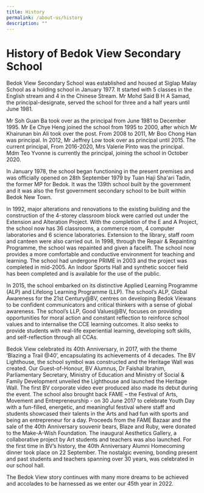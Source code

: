 ```yaml
---
title: History
permalink: /about-us/history
description: ""
---
```

# History of Bedok View Secondary School

Bedok View Secondary School was established and housed at Siglap Malay School as a holding school in January 1977. It started with 5 classes in the English stream and 4 in the Chinese Stream. Mr Mohd Said B H A Samad, the principal-designate, served the school for three and a half years until June 1981. 

Mr Soh Guan Ba took over as the principal from June 1981 to December 1995. Mr Ee Chye Heng joined the school from 1995 to 2000, after which Mr Khairunan bin Ali took over the post. From 2008 to 2011, Mr Boo Chong Han was principal. In 2012, Mr Jeffrey Low took over as principal until 2015. The current principal, From 2016-2020, Mrs Valerie Pinto was the principal. Mdm Teo Yvonne is currently the principal, joining the school in October 2020.

In January 1978, the school began functioning in the present premises and was officially opened on 28th September 1979 by Tuan Haji Sha'ari Tadin, the former MP for Bedok. It was the 139th school built by the government and it was also the first government secondary school to be built within Bedok New Town.

In 1992, major alterations and renovations to the existing building and the construction of the 4-storey classroom block were carried out under the Extension and Alteration Project. With the completion of the E and A Project, the school now has 36 classrooms, a commerce room, 4 computer laboratories and 6 science laboratories. Extension to the library, staff room and canteen were also carried out. In 1998, through the Repair & Repainting Programme, the school was repainted and given a facelift. The school now provides a more comfortable and conductive environment for teaching and learning. The school had undergone PRIME in 2003 and the project was completed in mid-2005. An Indoor Sports Hall and synthetic soccer field has been completed and is available for the use of the public. 

In 2015, the school embarked on its distinctive Applied Learning Programme (ALP) and Lifelong Learning Programme (LLP). The school’s ALP, Global Awareness for the 21st Century@BV, centres on developing Bedok Viewans to be confident communicators and critical thinkers with a sense of global awareness. The school’s LLP, Good Values@BV, focuses on providing opportunities for moral action and constant reflection to reinforce school values and to internalise the CCE learning outcomes. It also seeks to provide students with real-life experiential learning, developing soft skills, and self-reflection through all CCAs. 

Bedok View celebrated its 40th Anniversary, in 2017, with the theme ‘Blazing a Trail @40’, encapsulating its achievements of 4 decades. The BV Lighthouse, the school symbol was constructed and the Heritage Wall was created. Our Guest-of-Honour, BV Alumnus, Dr Faishal Ibrahim, Parliamentary Secretary, Ministry of Education and Ministry of Social & Family Development unveiled the Lighthouse and launched the Heritage Wall. The first BV corporate video ever produced also made its debut during the event. The school also brought back FAME – the Festival of Arts, Movement and Entrepreneurship - on 30 June 2017 to celebrate Youth Day with a fun-filled, energetic, and meaningful festival where staff and students showcased their talents in the Arts and had fun with sports and being an entrepreneur for a day. Proceeds from the FAME Bazaar and the sale of the 40th Anniversary souvenir bears, Blaze and Ruby, were donated to the Make-A-Wish Foundation. The inaugural Aesthetics Gallery, a collaborative project by Art students and teachers was also launched. For the first time in BV’s history, the 40th Anniversary Alumni Homecoming dinner took place on 22 September. The nostalgic evening, bonding present and past students and teachers spanning over 30 years, was celebrated in our school hall.

The Bedok View story continues with many more dreams to be achieved and accolades to be harnessed as we enter our 45th year in 2022.

